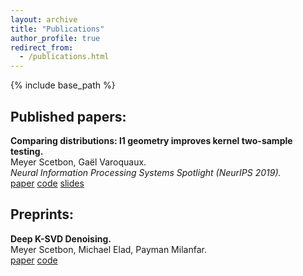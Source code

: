 ```yaml
---
layout: archive
title: "Publications"
author_profile: true
redirect_from:
  - /publications.html
---
```



{% include base_path %}


## Published papers:
**Comparing distributions: l1 geometry improves kernel two-sample testing.**  
Meyer Scetbon, Gaël Varoquaux.  
*Neural Information Processing Systems _Spotlight_ (NeurIPS 2019).*  
[paper](https://arxiv.org/pdf/1909.09264.pdf)
[code](https://github.com/meyerscetbon/l1_two_sample_test)
[slides](/files/Spotlight_NeurIPS_2019.pdf)



## Preprints:
**Deep K-SVD Denoising.**  
Meyer Scetbon, Michael Elad, Payman Milanfar.   
[paper](https://arxiv.org/pdf/1909.13164.pdf)
[code](https://github.com/meyerscetbon/Deep-K-SVD)

